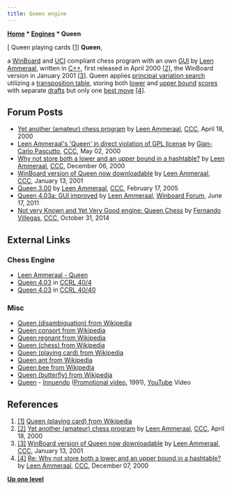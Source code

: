 ```yaml
---
title: Queen engine
---
```

**[Home](Home "Home") \* [Engines](Engines "Engines") \* Queen**



[ Queen playing cards <a id="cite-note-1" href="#cite-ref-1">[1]</a>
**Queen**,  

a [WinBoard](WinBoard "WinBoard") and [UCI](UCI "UCI") compliant chess program with an own [GUI](GUI "GUI") by [Leen Ammeraal](Leen_Ammeraal "Leen Ammeraal"), written in [C++](Cpp "Cpp"), first released in April 2000 <a id="cite-note-2" href="#cite-ref-2">[2]</a>, the WinBoard version in January 2001 <a id="cite-note-3" href="#cite-ref-3">[3]</a>. 
Queen applies [principal variation search](Principal_Variation_Search "Principal Variation Search") utilizing a [transposition table](Transposition_Table "Transposition Table"), storing both [lower](Lower_Bound "Lower Bound") and [upper bound](Upper_Bound "Upper Bound") [scores](Score "Score") with separate [drafts](Depth "Depth") but only one [best move](Best_Move "Best Move") <a id="cite-note-4" href="#cite-ref-4">[4]</a>. 



## Forum Posts


* [Yet another (amateur) chess program](https://www.stmintz.com/ccc/index.php?id=106507) by [Leen Ammeraal](Leen_Ammeraal "Leen Ammeraal"), [CCC](CCC "CCC"), April 18, 2000
* [Leen Ammeraal's 'Queen' in direct violation of GPL license](https://www.stmintz.com/ccc/index.php?id=108828) by [Gian-Carlo Pascutto](Gian-Carlo_Pascutto "Gian-Carlo Pascutto"), [CCC](CCC "CCC"), May 02, 2000
* [Why not store both a lower and an upper bound in a hashtable?](https://www.stmintz.com/ccc/index.php?id=143234) by [Leen Ammeraal](Leen_Ammeraal "Leen Ammeraal"), [CCC](CCC "CCC"), December 06, 2000
* [WinBoard version of Queen now downloadable](https://www.stmintz.com/ccc/index.php?id=149747) by [Leen Ammeraal](Leen_Ammeraal "Leen Ammeraal"), [CCC](CCC "CCC"), January 13, 2001
* [Queen 3.00](https://www.stmintz.com/ccc/index.php?id=412241) by [Leen Ammeraal](Leen_Ammeraal "Leen Ammeraal"), [CCC](CCC "CCC"), February 17, 2005
* [Queen 4.03a: GUI improved](http://www.open-aurec.com/wbforum/viewtopic.php?f=4&t=51836) by [Leen Ammeraal](Leen_Ammeraal "Leen Ammeraal"), [Winboard Forum](Computer_Chess_Forums "Computer Chess Forums"), June 17, 2011
* [Not very Known and Yet Very Good engine: Queen Chess](http://www.talkchess.com/forum/viewtopic.php?t=54202) by [Fernando Villegas](Fernando_Villegas "Fernando Villegas"), [CCC](CCC "CCC"), October 31, 2014


## External Links


### Chess Engine


* [Leen Ammeraal - Queen](http://home.planet.nl/%7Eammeraal/chess.html)
* [Queen 4.03](http://ccrl.chessdom.com/ccrl/404/cgi/engine_details.cgi?print=Details&each_game=1&eng=Queen%204.03#Queen_4_03) in [CCRL 40/4](CCRL "CCRL")
* [Queen 4.03](http://ccrl.chessdom.com/ccrl/4040/cgi/engine_details.cgi?match_length=30&print=Details&each_game=1&eng=Queen%204.03#Queen_4_03) in [CCRL 40/40](CCRL "CCRL")


### Misc


* [Queen (disambiguation) from Wikipedia](https://en.wikipedia.org/wiki/Queen)
* [Queen consort from Wikipedia](https://en.wikipedia.org/wiki/Queen_consort)
* [Queen regnant from Wikipedia](https://en.wikipedia.org/wiki/Queen_regnant)
* [Queen (chess) from Wikipedia](https://en.wikipedia.org/wiki/Queen_%28chess%29)
* [Queen (playing card) from Wikipedia](https://en.wikipedia.org/wiki/Queen_%28playing_card%29)
* [Queen ant from Wikipedia](https://en.wikipedia.org/wiki/Queen_ant)
* [Queen bee from Wikipedia](https://en.wikipedia.org/wiki/Queen_bee)
* [Queen (butterfly) from Wikipedia](https://en.wikipedia.org/wiki/Queen_%28butterfly%29)
* [Queen](Category:Queen "Category:Queen") - [Innuendo](https://en.wikipedia.org/wiki/Innuendo_%28song%29) ([Promotional video](https://en.wikipedia.org/wiki/Innuendo_%28song%29#Promotional_video), 1991), [YouTube](https://en.wikipedia.org/wiki/YouTube) Video


 
## References


1. <a id="cite-ref-1" href="#cite-note-1">[1]</a> [Queen (playing card) from Wikipedia](https://en.wikipedia.org/wiki/Queen_%28playing_card%29)
2. <a id="cite-ref-2" href="#cite-note-2">[2]</a> [Yet another (amateur) chess program](https://www.stmintz.com/ccc/index.php?id=106507) by [Leen Ammeraal](Leen_Ammeraal "Leen Ammeraal"), [CCC](CCC "CCC"), April 18, 2000
3. <a id="cite-ref-3" href="#cite-note-3">[3]</a> [WinBoard version of Queen now downloadable](https://www.stmintz.com/ccc/index.php?id=149747) by [Leen Ammeraal](Leen_Ammeraal "Leen Ammeraal"), [CCC](CCC "CCC"), January 13, 2001
4. <a id="cite-ref-4" href="#cite-note-4">[4]</a> [Re: Why not store both a lower and an upper bound in a hashtable?](https://www.stmintz.com/ccc/index.php?id=143435) by [Leen Ammeraal](Leen_Ammeraal "Leen Ammeraal"), [CCC](CCC "CCC"), December 07, 2000

**[Up one level](Engines "Engines")**







 
